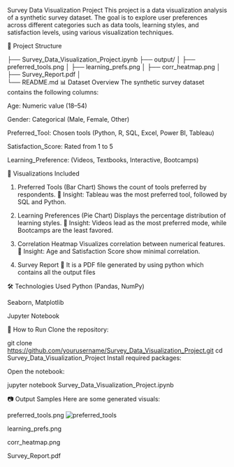 Survey Data Visualization Project
This project is a data visualization analysis of a synthetic survey dataset. The goal is to explore user preferences across different categories such as data tools, learning styles, and satisfaction levels, using various visualization techniques.

📁 Project Structure

├── Survey_Data_Visualization_Project.ipynb
├── output/
│   ├── preferred_tools.png
│   ├── learning_prefs.png
│   ├── corr_heatmap.png
│   ├── Survey_Report.pdf
│   
└── README.md
📊 Dataset Overview
The synthetic survey dataset contains the following columns:

Age: Numeric value (18–54)

Gender: Categorical (Male, Female, Other)

Preferred_Tool: Chosen tools (Python, R, SQL, Excel, Power BI, Tableau)

Satisfaction_Score: Rated from 1 to 5

Learning_Preference: (Videos, Textbooks, Interactive, Bootcamps)

🧪 Visualizations Included
1. Preferred Tools (Bar Chart)
Shows the count of tools preferred by respondents.
📌 Insight: Tableau was the most preferred tool, followed by SQL and Python.

2. Learning Preferences (Pie Chart)
Displays the percentage distribution of learning styles.
📌 Insight: Videos lead as the most preferred mode, while Bootcamps are the least favored.

3. Correlation Heatmap
Visualizes correlation between numerical features.
📌 Insight: Age and Satisfaction Score show minimal correlation.

4. Survey Report
📌 It is a PDF file generated by using python which contains all the output files

🛠️ Technologies Used
Python (Pandas, NumPy)

Seaborn, Matplotlib

Jupyter Notebook

📌 How to Run
Clone the repository:


git clone https://github.com/yourusername/Survey_Data_Visualization_Project.git
cd Survey_Data_Visualization_Project
Install required packages:

Open the notebook:

jupyter notebook Survey_Data_Visualization_Project.ipynb

📷 Output Samples
Here are some generated visuals:

preferred_tools.png
![preferred_tools]()

learning_prefs.png

corr_heatmap.png

Survey_Report.pdf
